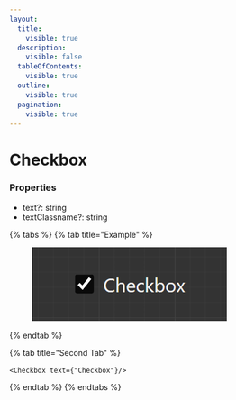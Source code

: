 ```yaml
---
layout:
  title:
    visible: true
  description:
    visible: false
  tableOfContents:
    visible: true
  outline:
    visible: true
  pagination:
    visible: true
---
```


# Checkbox

### Properties

* text?: string
* textClassname?: string



{% tabs %}
{% tab title="Example" %}
<figure><img src="../.gitbook/assets/image.png" alt=""><figcaption></figcaption></figure>
{% endtab %}

{% tab title="Second Tab" %}
```tsx
<Checkbox text={"Checkbox"}/>
```
{% endtab %}
{% endtabs %}
